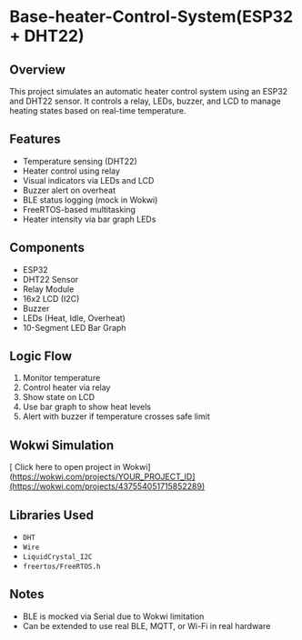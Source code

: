 # Base-heater-Control-System(ESP32 + DHT22)

##  Overview
This project simulates an automatic heater control system using an ESP32 and DHT22 sensor. It controls a relay, LEDs, buzzer, and LCD to manage heating states based on real-time temperature.

##  Features
- Temperature sensing (DHT22)
- Heater control using relay
- Visual indicators via LEDs and LCD
- Buzzer alert on overheat
- BLE status logging (mock in Wokwi)
- FreeRTOS-based multitasking
- Heater intensity via bar graph LEDs

##  Components
- ESP32
- DHT22 Sensor
- Relay Module
- 16x2 LCD (I2C)
- Buzzer
- LEDs (Heat, Idle, Overheat)
- 10-Segment LED Bar Graph

##  Logic Flow
1. Monitor temperature
2. Control heater via relay
3. Show state on LCD
4. Use bar graph to show heat levels
5. Alert with buzzer if temperature crosses safe limit

##  Wokwi Simulation
[ Click here to open project in Wokwi](https://wokwi.com/projects/YOUR_PROJECT_ID](https://wokwi.com/projects/437554051715852289)

##  Libraries Used
- `DHT`
- `Wire`
- `LiquidCrystal_I2C`
- `freertos/FreeRTOS.h`

##  Notes
- BLE is mocked via Serial due to Wokwi limitation
- Can be extended to use real BLE, MQTT, or Wi-Fi in real hardware
